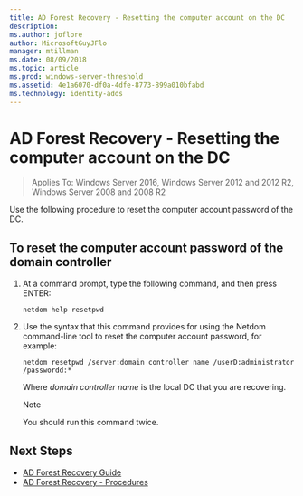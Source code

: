 ```yaml
---
title: AD Forest Recovery - Resetting the computer account on the DC
description:
ms.author: joflore
author: MicrosoftGuyJFlo
manager: mtillman
ms.date: 08/09/2018
ms.topic: article
ms.prod: windows-server-threshold
ms.assetid: 4e1a6070-df0a-4dfe-8773-899a010bfabd
ms.technology: identity-adds
---
```

# AD Forest Recovery - Resetting the computer account on the DC

>Applies To: Windows Server 2016, Windows Server 2012 and 2012 R2, Windows Server 2008 and 2008 R2

 Use the following procedure to reset the computer account password of the DC. 
  
## To reset the computer account password of the domain controller  

1. At a command prompt, type the following command, and then press ENTER:  

   ```
   netdom help resetpwd  
   ```
  
2. Use the syntax that this command provides for using the Netdom command-line tool to reset the computer account password, for example:  

   ```
   netdom resetpwd /server:domain controller name /userD:administrator /passwordd:*  
   ```  
  
    Where *domain controller name* is the local DC that you are recovering. 
  
   > [!NOTE]
   > You should run this command twice.
  
## Next Steps

- [AD Forest Recovery Guide](AD-Forest-Recovery-Guide.md)
- [AD Forest Recovery - Procedures](AD-Forest-Recovery-Procedures.md)
